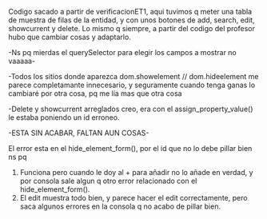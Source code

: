 Codigo sacado a partir de verificacionET1, aqui tuvimos q meter una tabla de muestra de filas de la entidad, y con unos botones de add, search, edit, showcurrent y delete. Lo mismo q siempre, a partir del codigo del profesor hubo que cambiar cosas y adaptarlo.

-Ns pq mierdas el querySelector para elegir los campos a mostrar no vaaaaa-

-Todos los sitios donde aparezca dom.showelement // dom.hideelement me parece completamante innecesario, y seguramente cuando tenga ganas lo cambiaré por otra cosa, pq me lía mas que otra cosa

-Delete y showcurrent arreglados creo, era con el assign_property_value() le estaba poniendo un id erroneo.

-ESTA SIN ACABAR, FALTAN AUN COSAS-

El error esta en el hide_element_form(), por el id que no lo debe pillar bien ns pq

1. Funciona pero cuando le doy al + para añadir no lo añade en verdad, y por consola sale algun q otro error relacionado con el hide_element_form().
2. El edit muestra todo bien, y parece hacer el edit correctamente, pero saca algunos errores en la consola q no acabo de pillar bien.